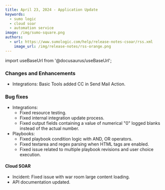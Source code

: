 ```yaml
---
title: April 23, 2024 - Application Update
keywords:
  - sumo logic
  - cloud soar
  - automation service
image: /img/sumo-square.png
authors:
  - url: https://www.sumologic.com/help/release-notes-csoar/rss.xml
    image_url: /img/release-notes/rss-orange.png
---
```


import useBaseUrl from '@docusaurus/useBaseUrl';

### Changes and Enhancements
* Integrations: Basic Tools added CC in Send Mail Action.

### Bug fixes
* Integrations:
  * Fixed resource testing.
  * Fixed internal integration update process.
  * Fixed output fields containing a value of numerical "0" logged blanks instead of the actual number.
* Playbooks:
  * Fixed playbook condition logic with AND, OR operators.
  * Fixed textarea and regex parsing when HTML tags are enabled.
  * Fixed issue related to multiple playbook revisions and user choice execution.

#### Cloud SOAR
* Incident: Fixed issue with war room large content loading.
* API documentation updated.

